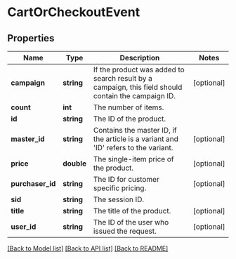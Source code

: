 # CartOrCheckoutEvent

## Properties
Name | Type | Description | Notes
------------ | ------------- | ------------- | -------------
**campaign** | **string** | If the product was added to search result by a campaign, this field should contain the campaign ID. | [optional] 
**count** | **int** | The number of items. | 
**id** | **string** | The ID of the product. | 
**master_id** | **string** | Contains the master ID, if the article is a variant and &#x27;ID&#x27; refers to the variant. | [optional] 
**price** | **double** | The single-item price of the product. | [optional] 
**purchaser_id** | **string** | The ID for customer specific pricing. | [optional] 
**sid** | **string** | The session ID. | 
**title** | **string** | The title of the product. | [optional] 
**user_id** | **string** | The ID of the user who issued the request. | [optional] 

[[Back to Model list]](../../README.md#documentation-for-models) [[Back to API list]](../../README.md#documentation-for-api-endpoints) [[Back to README]](../../README.md)

